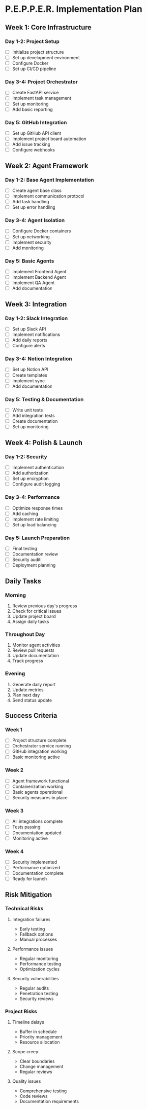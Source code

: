 # P.E.P.P.E.R. Implementation Plan

## Week 1: Core Infrastructure

### Day 1-2: Project Setup
- [ ] Initialize project structure
- [ ] Set up development environment
- [ ] Configure Docker
- [ ] Set up CI/CD pipeline

### Day 3-4: Project Orchestrator
- [ ] Create FastAPI service
- [ ] Implement task management
- [ ] Set up monitoring
- [ ] Add basic reporting

### Day 5: GitHub Integration
- [ ] Set up GitHub API client
- [ ] Implement project board automation
- [ ] Add issue tracking
- [ ] Configure webhooks

## Week 2: Agent Framework

### Day 1-2: Base Agent Implementation
- [ ] Create agent base class
- [ ] Implement communication protocol
- [ ] Add task handling
- [ ] Set up error handling

### Day 3-4: Agent Isolation
- [ ] Configure Docker containers
- [ ] Set up networking
- [ ] Implement security
- [ ] Add monitoring

### Day 5: Basic Agents
- [ ] Implement Frontend Agent
- [ ] Implement Backend Agent
- [ ] Implement QA Agent
- [ ] Add documentation

## Week 3: Integration

### Day 1-2: Slack Integration
- [ ] Set up Slack API
- [ ] Implement notifications
- [ ] Add daily reports
- [ ] Configure alerts

### Day 3-4: Notion Integration
- [ ] Set up Notion API
- [ ] Create templates
- [ ] Implement sync
- [ ] Add documentation

### Day 5: Testing & Documentation
- [ ] Write unit tests
- [ ] Add integration tests
- [ ] Create documentation
- [ ] Set up monitoring

## Week 4: Polish & Launch

### Day 1-2: Security
- [ ] Implement authentication
- [ ] Add authorization
- [ ] Set up encryption
- [ ] Configure audit logging

### Day 3-4: Performance
- [ ] Optimize response times
- [ ] Add caching
- [ ] Implement rate limiting
- [ ] Set up load balancing

### Day 5: Launch Preparation
- [ ] Final testing
- [ ] Documentation review
- [ ] Security audit
- [ ] Deployment planning

## Daily Tasks

### Morning
1. Review previous day's progress
2. Check for critical issues
3. Update project board
4. Assign daily tasks

### Throughout Day
1. Monitor agent activities
2. Review pull requests
3. Update documentation
4. Track progress

### Evening
1. Generate daily report
2. Update metrics
3. Plan next day
4. Send status update

## Success Criteria

### Week 1
- [ ] Project structure complete
- [ ] Orchestrator service running
- [ ] GitHub integration working
- [ ] Basic monitoring active

### Week 2
- [ ] Agent framework functional
- [ ] Containerization working
- [ ] Basic agents operational
- [ ] Security measures in place

### Week 3
- [ ] All integrations complete
- [ ] Tests passing
- [ ] Documentation updated
- [ ] Monitoring active

### Week 4
- [ ] Security implemented
- [ ] Performance optimized
- [ ] Documentation complete
- [ ] Ready for launch

## Risk Mitigation

### Technical Risks
1. Integration failures
   - Early testing
   - Fallback options
   - Manual processes

2. Performance issues
   - Regular monitoring
   - Performance testing
   - Optimization cycles

3. Security vulnerabilities
   - Regular audits
   - Penetration testing
   - Security reviews

### Project Risks
1. Timeline delays
   - Buffer in schedule
   - Priority management
   - Resource allocation

2. Scope creep
   - Clear boundaries
   - Change management
   - Regular reviews

3. Quality issues
   - Comprehensive testing
   - Code reviews
   - Documentation requirements 